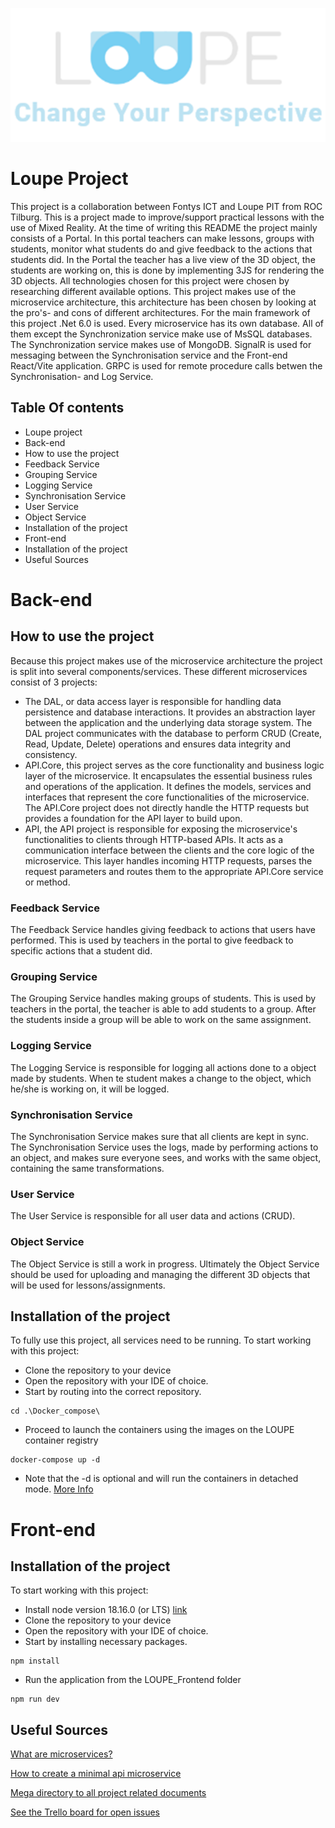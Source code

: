 ![LoupeLogo](Assets/LOUPE.png)
# Loupe Project
This project is a collaboration between Fontys ICT and Loupe PIT from ROC Tilburg. This is a project made to improve/support practical lessons with the use of Mixed Reality. At the time of writing this README the project mainly consists of a Portal. In this portal teachers can make lessons, groups with students, monitor what students do and give feedback to the actions that students did. In the Portal the teacher has a live view of the 3D object, the students are working on, this is done by implementing 3JS for rendering the 3D objects. All technologies chosen for this project were chosen by researching different available options. This project makes use of the microservice architecture, this architecture has been chosen by looking at the pro's- and cons of different architectures. For the main framework of this project .Net 6.0 is used. 
Every microservice has its own database. All of them except the Synchronization service make use of MsSQL databases. The Synchronization service makes use of MongoDB.
SignalR is used for messaging between the Synchronisation service and the Front-end React/Vite application.
GRPC is used for remote procedure calls betwen the Synchronisation- and Log Service.

## Table Of contents
* Loupe project
* Back-end 
* How to use the project	
* Feedback Service	
* Grouping Service
* Logging Service
* Synchronisation Service
* User Service
* Object Service
* Installation of the project	
* Front-end		
* Installation of the project
* Useful Sources	


# Back-end

## How to use the project
Because this project makes use of the microservice architecture the project is split into several components/services.
These different microservices consist of 3 projects:
- The DAL, or data access layer is responsible for handling data persistence and database interactions. It provides an abstraction layer between the application and the underlying data storage system. The DAL project communicates with the database to perform CRUD (Create, Read, Update, Delete) operations and ensures data integrity and consistency.
- API.Core, this project serves as the core functionality and business logic layer of the microservice. It encapsulates the essential business rules and operations of the application. It defines the models, services and interfaces that represent the core functionalities of the microservice. The API.Core project does not directly handle the HTTP requests but provides a foundation for the API layer to build upon.
- API, the API project is responsible for exposing the microservice's functionalities to clients through HTTP-based APIs. It acts as a communication interface between the clients and the core logic of the microservice. This layer handles incoming HTTP requests, parses the request parameters and routes them to the appropriate API.Core service or method. 

### Feedback Service
The Feedback Service handles giving feedback to actions that users have performed. This is used by teachers in the portal to give feedback to specific actions that a student did.

### Grouping Service
The Grouping Service handles making groups of students. This is used by teachers in the portal, the teacher is able to add students to a group. After the students inside a group will be able to work on the same assignment.

### Logging Service
The Logging Service is responsible for logging all actions done to a object made by students. When te student makes a change to the object, which he/she is working on, it will be logged. 

### Synchronisation Service
The Synchronisation Service makes sure that all clients are kept in sync. The Synchronisation Service uses the logs, made by performing actions to an object, and makes sure everyone sees, and works with the same object, containing the same transformations.

### User Service
The User Service is responsible for all user data and actions (CRUD).

### Object Service
The Object Service is still a work in progress. Ultimately the Object Service should be used for uploading and managing the different 3D objects that will be used for lessons/assignments.

## Installation of the project
To fully use this project, all services need to be running.
To start working with this project:
- Clone the repository to your device
- Open the repository with your IDE of choice.
- Start by routing into the correct repository.
```console
cd .\Docker_compose\
```
- Proceed to launch the containers using the images on the LOUPE container registry
```console
docker-compose up -d
```
- Note that the -d is optional and will run the containers in detached mode. [More Info](https://docs.docker.com/language/golang/run-containers/#:~:text=Run%20in%20detached%20mode&text=Docker%20can%20run%20your%20container,you%20to%20the%20terminal%20prompt.)

# Front-end
## Installation of the project
To start working with this project:
- Install node version 18.16.0 (or LTS) [link](https://nodejs.org/en)
- Clone the repository to your device
- Open the repository with your IDE of choice.
- Start by installing necessary packages.
```console
npm install
```
- Run the application from the LOUPE_Frontend folder
```console
npm run dev
```

## Useful Sources
[What are microservices?](https://microservices.io/)

[How to create a minimal api microservice](https://www.youtube.com/watch?v=Z4bINJudHX8&list=PL6tu16kXT9PrlCX-b1o0WdBc56rXHJXLy)

[Mega directory to all project related documents](https://mega.nz/fm/poAQnJhZ)

[See the Trello board for open issues](https://trello.com/b/RDldlSvD/loupe-back-end)
